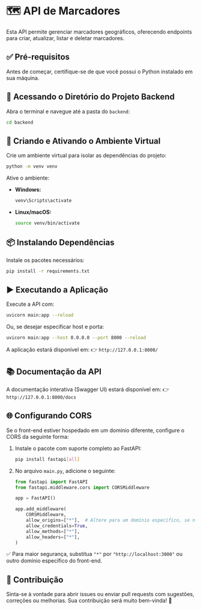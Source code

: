 # 🗺️ API de Marcadores
Esta API permite gerenciar marcadores geográficos, oferecendo endpoints para criar, atualizar, listar e deletar marcadores.

## ✅ Pré-requisitos
Antes de começar, certifique-se de que você possui o Python instalado em sua máquina.

## 📁 Acessando o Diretório do Projeto Backend
Abra o terminal e navegue até a pasta do `backend`:
```sh
cd backend
```

## 🧪 Criando e Ativando o Ambiente Virtual
Crie um ambiente virtual para isolar as dependências do projeto:
```sh
python -m venv venv
```
Ative o ambiente:
- **Windows:**
  ```sh
  venv\Scripts\activate
  ```
- **Linux/macOS:**
  ```sh
  source venv/bin/activate
  ```

## 📦 Instalando Dependências
Instale os pacotes necessários:
```sh
pip install -r requirements.txt
```

## ▶️ Executando a Aplicação
Execute a API com:
```sh
uvicorn main:app --reload
```
Ou, se desejar especificar host e porta:
```sh
uvicorn main:app --host 0.0.0.0 --port 8000 --reload
```
A aplicação estará disponível em:
👉 `http://127.0.0.1:8000/`

## 📚 Documentação da API
A documentação interativa (Swagger UI) estará disponível em:
👉 `http://127.0.0.1:8000/docs`

## 🌐 Configurando CORS
Se o front-end estiver hospedado em um domínio diferente, configure o CORS da seguinte forma:
1. Instale o pacote com suporte completo ao FastAPI:
   ```sh
   pip install fastapi[all]
   ```

2. No arquivo `main.py`, adicione o seguinte:
   ```python
   from fastapi import FastAPI
   from fastapi.middleware.cors import CORSMiddleware

   app = FastAPI()

   app.add_middleware(
       CORSMiddleware,
       allow_origins=["*"],  # Altere para um domínio específico, se necessário
       allow_credentials=True,
       allow_methods=["*"],
       allow_headers=["*"],
   )
   ```

✅ Para maior segurança, substitua `"*"` por `"http://localhost:3000"` ou outro domínio específico do front-end.

## 🤝 Contribuição
Sinta-se à vontade para abrir issues ou enviar pull requests com sugestões, correções ou melhorias.
Sua contribuição será muito bem-vinda! 🚀
